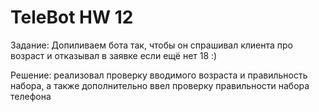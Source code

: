# TeleBot HW 12 
Задание: Допиливаем бота так, чтобы он спрашивал клиента про возраст и отказывал в заявке если ещё нет 18 :)

Решение: реализовал проверку вводимого возраста и правильность набора, а также дополнительно ввел проверку правильности набора телефона
